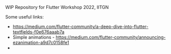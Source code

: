 
WIP
Repository for Flutter Workshop 2022, IITGN


Some useful links:

- https://medium.com/flutter-community/a-deep-dive-into-flutter-textfields-f0e676aaab7a
- Simple animations - https://medium.com/flutter-community/announcing-ezanimation-a9d7c0158fe1
- 
